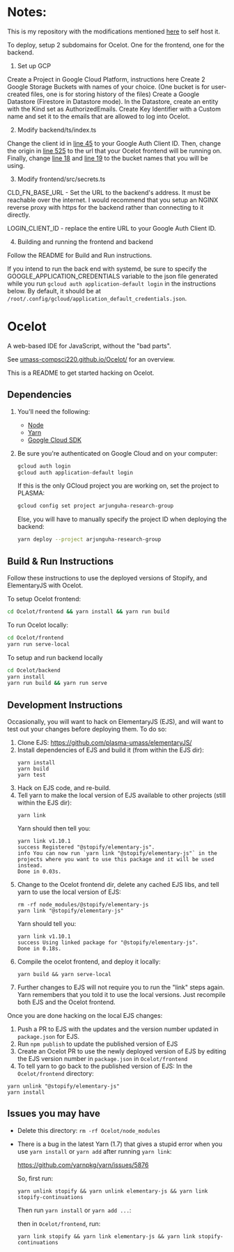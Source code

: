 # Notes: 
This is my repository with the modifications mentioned [here](https://github.com/umass-compsci220/Ocelot/issues/131) to self host it.

To deploy, setup 2 subdomains for Ocelot. One for the frontend, one for the backend.

1. Set up GCP

Create a Project in Google Cloud Platform, instructions here
Create 2 Google Storage Buckets with names of your choice. (One bucket is for user-created files, one is for storing history of the files)
Create a Google Datastore (Firestore in Datastore mode). In the Datastore, create an entity with the Kind set as AuthorizedEmails. Create Key Identifier with a Custom name and set it to the emails that are allowed to log into Ocelot.

2. Modify backend/ts/index.ts

Change the client id in [line 45](https://github.com/tommytran732/Ocelot/blob/479f73d76daf5a2e1fc2cdd51b3e231129552dc5/backend/ts/index.ts#L45) to your Google Auth Client ID.
Then, change the origin in [line 525](https://github.com/tommytran732/Ocelot/blob/d6e5c3b642b949878b790e2fe496f0a9ac91cee0/backend/ts/index.ts#L525) to the url that your Ocelot frontend will be running on.
Finally, change [line 18](https://github.com/tommytran732/Ocelot/blob/d6e5c3b642b949878b790e2fe496f0a9ac91cee0/backend/ts/index.ts#L18) and [line 19](https://github.com/tommytran732/Ocelot/blob/d6e5c3b642b949878b790e2fe496f0a9ac91cee0/backend/ts/index.ts#L19) to the bucket names that you will be using.

3. Modify frontend/src/secrets.ts

CLD_FN_BASE_URL - Set the URL to the backend's address. It must be reachable over the internet. I would recommend that you setup an NGINX reverse proxy with https for the backend rather than connecting to it directly.

LOGIN_CLIENT_ID - replace the entire URL to your Google Auth Client ID.

4. Building and running the frontend and backend

Follow the README for Build and Run instructions.

If you intend to run the back end with systemd, be sure to specify the GOOGLE_APPLICATION_CREDENTIALS variable to the json file generated while you run `gcloud auth application-default login` in the instructions below. By default, it should be at `/root/.config/gcloud/application_default_credentials.json`.
# Ocelot

A web-based IDE for JavaScript, without the "bad parts".

See [umass-compsci220.github.io/Ocelot/](https://umass-compsci220.github.io/Ocelot/) for an overview.

This is a README to get started hacking on Ocelot.

## Dependencies

1. You'll need the following:
    - [Node](https://nodejs.org/en/)
    - [Yarn](https://www.yarnpkg.com)
    - [Google Cloud SDK](https://cloud.google.com/sdk/)

1. Be sure you're authenticated on Google Cloud and on your computer:
    ```bash
    gcloud auth login
    gcloud auth application-default login
    ```
    If this is the only GCloud project you are working on, set the project to PLASMA:
    ```bash
    gcloud config set project arjunguha-research-group
    ```
    Else, you will have to manually specify the project ID when deploying the backend:
    ```bash
    yarn deploy --project arjunguha-research-group
    ```

## Build & Run Instructions
Follow these instructions to use the deployed versions of Stopify, and ElementaryJS with Ocelot.

To setup Ocelot frontend:

```bash
cd Ocelot/frontend && yarn install && yarn run build
```

To run Ocelot locally:

```bash
cd Ocelot/frontend
yarn run serve-local
```

To setup and run backend locally

```bash
cd Ocelot/backend
yarn install
yarn run build && yarn run serve
```

## Development Instructions

Occasionally, you will want to hack on ElementaryJS (EJS), and will want to test out your changes before deploying them. To do so:

1. Clone EJS: https://github.com/plasma-umass/elementaryJS/
1. Install dependencies of EJS and build it (from within the EJS dir):
    ```
    yarn install
    yarn build
    yarn test
    ```
1. Hack on EJS code, and re-build.
1. Tell yarn to make the local version of EJS available to other projects (still within the EJS dir):
    ```
    yarn link
    ```
    Yarn should then tell you:
    ```
    yarn link v1.10.1
    success Registered "@stopify/elementary-js".
    info You can now run `yarn link "@stopify/elementary-js"` in the projects where you want to use this package and it will be used instead.
    Done in 0.03s.
    ```
1. Change to the Ocelot frontend dir, delete any cached EJS libs, and tell yarn to use the local version of EJS:
    ```
    rm -rf node_modules/@stopify/elementary-js
    yarn link "@stopify/elementary-js"
    ```
    Yarn should tell you:
    ```
    yarn link v1.10.1
    success Using linked package for "@stopify/elementary-js".
    Done in 0.18s.
    ```
1. Compile the ocelot frontend, and deploy it locally:
    ```
    yarn build && yarn serve-local
    ```
1. Further changes to EJS will not require you to run the "link" steps again. Yarn remembers that you told it to use the local versions. Just recompile both EJS and the Ocelot frontend.

Once you are done hacking on the local EJS changes:
1. Push a PR to EJS with the updates and the version number updated in `package.json` for EJS.
1. Run `npm publish` to update the published version of EJS
1. Create an Ocelot PR to use the newly deployed version of EJS by editing the EJS version number in `package.json` in `Ocelot/frontend`
1. To tell yarn to go back to the published version of EJS:
In the `Ocelot/frontend` directory:
```
yarn unlink "@stopify/elementary-js"
yarn install
```

## Issues you may have

- Delete this directory: `rm -rf Ocelot/node_modules`

- There is a bug in the latest Yarn (1.7) that gives a stupid error when you
  use `yarn install` or `yarn add` after running `yarn link`:

  https://github.com/yarnpkg/yarn/issues/5876

  So, first run:

  ```
  yarn unlink stopify && yarn unlink elementary-js && yarn link stopify-continuations
  ```

  Then run `yarn install` or `yarn add ...`:

  then in `Ocelot/frontend`, run:

  ```
  yarn link stopify && yarn link elementary-js && yarn link stopify-continuations
  ```
